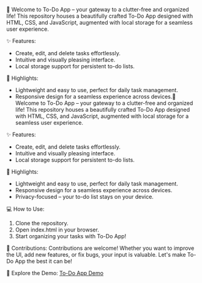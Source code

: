 🌟 Welcome to To-Do App – your gateway to a clutter-free and organized life! This repository houses a beautifully crafted To-Do App designed with HTML, CSS, and JavaScript, augmented with local storage for a seamless user experience.

✨ Features:
- Create, edit, and delete tasks effortlessly.
- Intuitive and visually pleasing interface.
- Local storage support for persistent to-do lists.

🚀 Highlights:
- Lightweight and easy to use, perfect for daily task management.
- Responsive design for a seamless experience across devices.🌟 Welcome to To-Do App – your gateway to a clutter-free and organized life! This repository houses a beautifully crafted To-Do App designed with HTML, CSS, and JavaScript, augmented with local storage for a seamless user experience.

✨ Features:
- Create, edit, and delete tasks effortlessly.
- Intuitive and visually pleasing interface.
- Local storage support for persistent to-do lists.

🚀 Highlights:
- Lightweight and easy to use, perfect for daily task management.
- Responsive design for a seamless experience across devices.
- Privacy-focused – your to-do list stays on your device.

💻 How to Use:
1. Clone the repository.
2. Open index.html in your browser.
3. Start organizing your tasks with To-Do App!

🤝 Contributions:
Contributions are welcome! Whether you want to improve the UI, add new features, or fix bugs, your input is valuable. Let's make To-Do App the best it can be!

🌟 Explore the Demo:
[To-Do App Demo](https://nik6348.github.io/TO-DO-APP/) 

